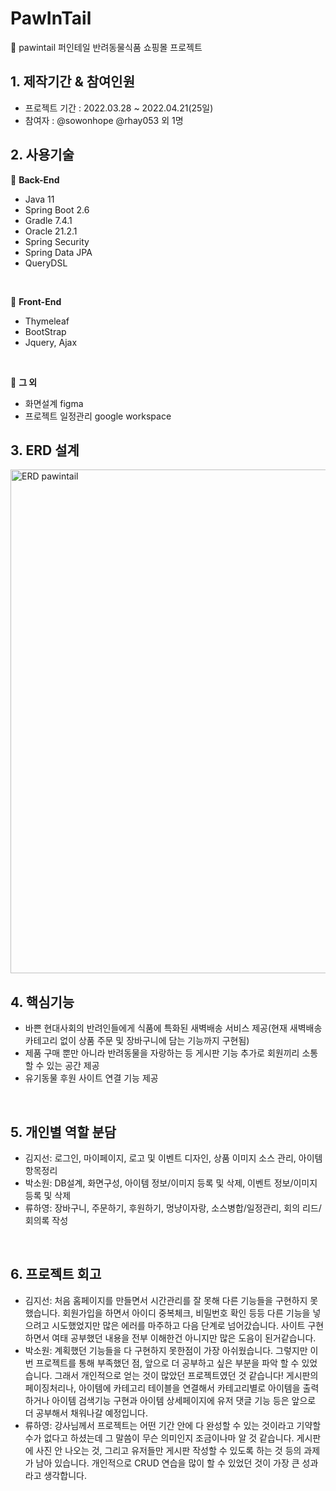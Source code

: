 # PawInTail
📌 pawintail 퍼인테일 반려동물식품 쇼핑몰 프로젝트

## 1. 제작기간 & 참여인원
- 프로젝트 기간 : 2022.03.28 ~ 2022.04.21(25일) </li>
- 참여자 : @sowonhope @rhay053 외 1명</li>

## 2. 사용기술
📎 <b>Back-End</b>
- Java 11
- Spring Boot 2.6
- Gradle 7.4.1
- Oracle 21.2.1
- Spring Security
- Spring Data JPA
- QueryDSL
<br>

📎 <b>Front-End</b>
- Thymeleaf
- BootStrap
- Jquery, Ajax
<br>

📎 <b>그 외</b>
- 화면설계 figma
- 프로젝트 일정관리 google workspace

## 3. ERD 설계
<img width="806" alt="ERD pawintail" src="https://user-images.githubusercontent.com/95905063/167971067-826e02bf-d1d1-4ae5-860b-210fcc2a7a9b.png">
<br>


## 4. 핵심기능
- 바쁜 현대사회의 반려인들에게 식품에 특화된 새벽배송 서비스 제공(현재 새벽배송 카테고리 없이 상품 주문 및 장바구니에 담는 기능까지 구현됨)<br>
- 제품 구매 뿐만 아니라 반려동물을 자랑하는 등 게시판 기능 추가로 회원끼리 소통할 수 있는 공간 제공<br>
- 유기동물 후원 사이트 연결 기능 제공
<br>

## 5. 개인별 역할 분담
- 김지선: 로그인, 마이페이지, 로고 및 이벤트 디자인, 상품 이미지 소스 관리, 아이템항목정리
- 박소원: DB설계, 화면구성, 아이템 정보/이미지 등록 및 삭제, 이벤트 정보/이미지 등록 및 삭제
- 류하영: 장바구니, 주문하기, 후원하기, 멍냥이자랑, 소스병합/일정관리, 회의 리드/회의록 작성
<br>

## 6. 프로젝트 회고 
- 김지선: 처음 홈페이지를 만들면서 시간관리를 잘 못해 다른 기능들을 구현하지 못했습니다. 회원가입을 하면서 아이디 중복체크, 비밀번호 확인 등등 다른 기능을 넣으려고 시도했었지만 많은 에러를 마주하고 다음 단계로 넘어갔습니다. 사이트 구현하면서 여태 공부했던 내용을 전부 이해한건 아니지만 많은 도음이 된거같습니다.
- 박소원: 계획했던 기능들을 다 구현하지 못한점이 가장 아쉬웠습니다. 그렇지만 이번 프로젝트를 통해 부족했던 점, 앞으로 더 공부하고 싶은 부분을 파악 할 수 있었습니다. 그래서 개인적으로 얻는 것이 많았던 프로젝트였던 것 같습니다! 게시판의 페이징처리나, 아이템에 카테고리 테이블을 연결해서 카테고리별로 아이템을 출력하거나 아이템 검색기능 구현과 아이템 상세페이지에 유저 댓글 기능 등은 앞으로 더 공부해서 채워나갈 예정입니다.
- 류하영: 강사님께서 프로젝트는 어떤 기간 안에 다 완성할 수 있는 것이라고 기약할 수가 없다고 하셨는데 그 말씀이 무슨 의미인지 조금이나마 알 것 같습니다. 게시판에 사진 안 나오는 것, 그리고 유저들만 게시판 작성할 수 있도록 하는 것 등의 과제가 남아 있습니다. 개인적으로 CRUD 연습을 많이 할 수 있었던 것이 가장 큰 성과라고 생각합니다.

